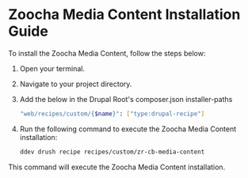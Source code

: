 # Zoocha Media Content Installation Guide

To install the Zoocha Media Content, follow the steps below:

1. Open your terminal.
2. Navigate to your project directory.
3. Add the below in the Drupal Root's composer.json installer-paths
    ```sh
    "web/recipes/custom/{$name}": ["type:drupal-recipe"]
    ```
4. Run the following command to execute the Zoocha Media Content installation:

    ```sh
    ddev drush recipe recipes/custom/zr-cb-media-content
    ```

This command will execute the Zoocha Media Content installation.
